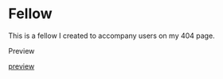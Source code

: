 Fellow
======

This is a fellow I created to accompany users on my 404 page.

Preview

<a href="http://htmlpreview.github.io/?https://github.com/goulven/Fellow/blob/master/fellow.html">preview</a>
